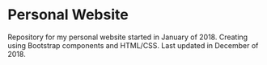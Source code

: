 # Personal Website


Repository for my personal website started in January of 2018. Creating using Bootstrap components and HTML/CSS. Last updated in December of 2018.
